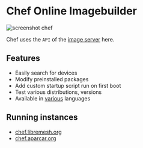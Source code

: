 # Chef Online Imagebuilder

![screenshot chef](https://screenshotscdn.firefoxusercontent.com/images/73b438ed-3fce-4951-8589-0e7685175f77.png)

Chef uses the `API` of the [image server](https://github.com/aparcar/attendedsysupgrade-server) here.

## Features

* Easily search for devices
* Modify preinstalled packages
* Add custom startup script run on first boot
* Test various distributions, versions
* Available in [various](https://github.com/libremesh/chef/tree/master/i18n) languages

## Running instances

* [chef.libremesh.org](https://chef.libremesh.org)
* [chef.aparcar.org](https://chef.aparcar.org)
